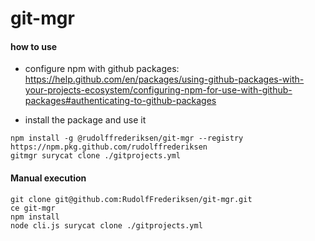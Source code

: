 # git-mgr

#### how to use

- configure npm with github packages:
https://help.github.com/en/packages/using-github-packages-with-your-projects-ecosystem/configuring-npm-for-use-with-github-packages#authenticating-to-github-packages

- install the package and use it
```
npm install -g @rudolffrederiksen/git-mgr --registry https://npm.pkg.github.com/rudolffrederiksen
gitmgr surycat clone ./gitprojects.yml
```


#### Manual execution
```
git clone git@github.com:RudolfFrederiksen/git-mgr.git
ce git-mgr
npm install
node cli.js surycat clone ./gitprojects.yml
```
